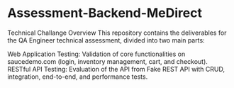 # Assessment-Backend-MeDirect
Technical Challange
Overview
This repository contains the deliverables for the QA Engineer technical assessment, divided into two main parts:

Web Application Testing: Validation of core functionalities on saucedemo.com (login, inventory management, cart, and checkout).
RESTful API Testing: Evaluation of the API from Fake REST API with CRUD, integration, end-to-end, and performance tests.
